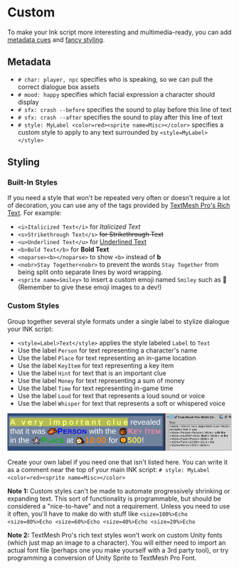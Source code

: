 # Custom
To make your Ink script more interesting and multimedia-ready, you can add [metadata cues](#metadata) and [fancy styling](#styling).

## Metadata

- `# char: player, npc` specifies who is speaking, so we can pull the correct dialogue box assets
- `# mood: happy` specifies which facial expression a character should display
- `# sfx: crash --before` specifies the sound to play before this line of text
- `# sfx: crash --after` specifies the sound to play after this line of text
- `# style: MyLabel <color=red><sprite name=Misc></color>` specifies a custom style to apply to any text surrounded by `<style=MyLabel></style>`

## Styling

### Built-In Styles
If you need a style that won't be repeated very often or doesn't require a lot of decoration, you can use any of the tags provided by [TextMesh Pro's Rich Text](http://digitalnativestudios.com/textmeshpro/docs/rich-text/). For example:
- `<i>Italicized Text</i>` for *Italicized Text*
- `<s>Strikethrough Text</s>` ~~for Strikethrough Text~~
- `<u>Underlined Text</u>` for <u>Underlined Text</u>
- `<b>Bold Text</b>` for **Bold Text**
- `<noparse><b></noparse>` to show `<b>` instead of **b**
- `<nobr>Stay Together<nobr>` to prevent the words `Stay Together` from being split onto separate lines by word wrapping.
- `<sprite name=Smiley>` to insert a custom emoji named `Smiley` such as 🙂 (Remember to give these emoji images to a dev!)

### Custom Styles
Group together several style formats under a single label to stylize dialogue your INK script:
- `<style=Label>Text</style>` applies the style labeled `Label` to `Text`
- Use the label `Person` for text representing a character's name 
- Use the label `Place` for text representing an in-game location
- Use the label `KeyItem` for text representing a key item
- Use the label `Hint` for text that is an important clue
- Use the label `Money` for text representing a sum of money
- Use the label `Time` for text representing in-game time
- Use the label `Loud` for text that represents a loud sound or voice
- Use the label `Whisper` for text that represents a soft or whispered voice

![styles preview](/docs/img/FormatStyles-cropped.png)

Create your own label if you need one that isn't listed here. You can write it as a comment near the top of your main INK script: `# style: MyLabel <color=red><sprite name=Misc></color>`

**Note 1:** Custom styles can't be made to automate progressively shrinking or expanding text. This sort of functionality is programmable, but should be considered a "nice-to-have" and not a requirement. Unless you need to use it often, you'll have to make do with stuff like `<size=100%>Echo <size=80%>Echo <size=60%>Echo <size=40%>Echo <size=20%>Echo`

**Note 2:** TextMesh Pro's rich text styles won't work on custom Unity fonts (which just map an image to a character). You will either need to import an actual font file (perhaps one you make yourself with a 3rd party tool), or try programming a conversion of Unity Sprite to TextMesh Pro Font.
